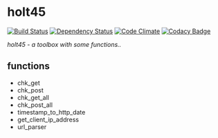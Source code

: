 # holt45

[![Build Status](https://travis-ci.org/w3l/holt45.svg?branch=master)](https://travis-ci.org/w3l/holt45)
[![Dependency Status](https://www.versioneye.com/user/projects/569e23172025a6002e00014e/badge.svg?style=flat)](https://www.versioneye.com/user/projects/569e23172025a6002e00014e)
[![Code Climate](https://codeclimate.com/github/w3l/holt45/badges/gpa.svg)](https://codeclimate.com/github/w3l/holt45)
[![Codacy Badge](https://api.codacy.com/project/badge/grade/a3955affc5dc4e57b48ae2a6a8eb5b2f)](https://www.codacy.com/app/support_7/holt45)

*holt45 - a toolbox with some functions..*

## functions
* chk_get
* chk_post
* chk_get_all
* chk_post_all
* timestamp_to_http_date
* get_client_ip_address
* url_parser
